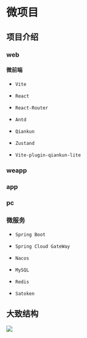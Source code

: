 # 微项目

## 项目介绍

### web

#### 微前端

- `Vite`

- `React`

- `React-Router`

- `Antd`

- `Qiankun`

- `Zustand`

- `Vite-plugin-qiankun-lite`

### weapp

### app

### pc

### 微服务

- `Spring Boot`

- `Spring Cloud GateWay`

- `Nacos`

- `MySQL`

- `Redis`

- `Satoken`

## 大致结构

![](https://cdn.zxiaosi.com/hexo/micro/Ideas.png)
